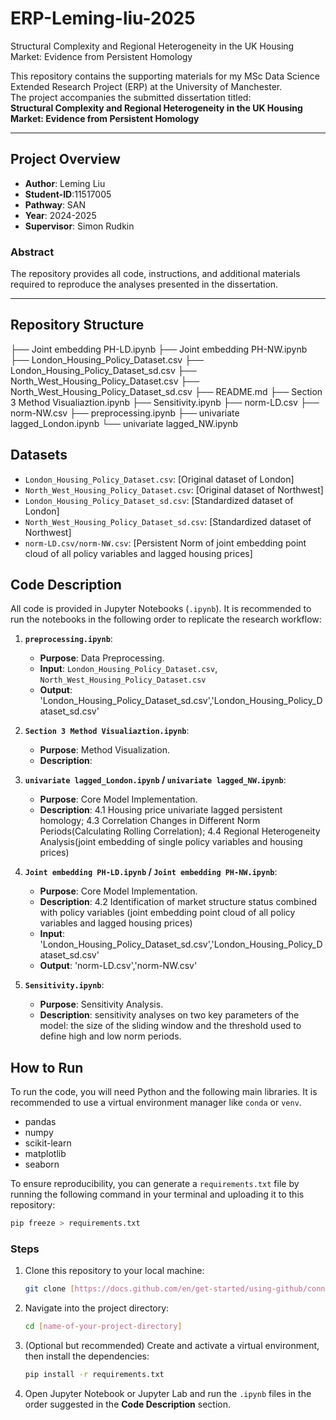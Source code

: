 # ERP-Leming-liu-2025
Structural Complexity and Regional Heterogeneity in the UK Housing Market: Evidence from Persistent Homology

This repository contains the supporting materials for my MSc Data Science Extended Research Project (ERP) at the University of Manchester.  
The project accompanies the submitted dissertation titled:  
**Structural Complexity and Regional Heterogeneity in the UK Housing Market: Evidence from Persistent Homology**

---

## Project Overview
- **Author**: Leming Liu
- **Student-ID**:11517005
- **Pathway**: SAN
- **Year**: 2024-2025
- **Supervisor**: Simon Rudkin

### Abstract 
 
The repository provides all code, instructions, and additional materials required to reproduce the analyses presented in the dissertation.

---

## Repository Structure
├── Joint embedding PH-LD.ipynb
├── Joint embedding PH-NW.ipynb
├── London_Housing_Policy_Dataset.csv
├── London_Housing_Policy_Dataset_sd.csv
├── North_West_Housing_Policy_Dataset.csv
├── North_West_Housing_Policy_Dataset_sd.csv
├── README.md
├── Section 3 Method Visualiaztion.ipynb
├── Sensitivity.ipynb
├── norm-LD.csv
├── norm-NW.csv
├── preprocessing.ipynb
├── univariate lagged_London.ipynb
└── univariate lagged_NW.ipynb

## Datasets
* `London_Housing_Policy_Dataset.csv`: [Original dataset of London]
* `North_West_Housing_Policy_Dataset.csv`: [Original dataset of Northwest]
* `London_Housing_Policy_Dataset_sd.csv`: [Standardized dataset of London]
* `North_West_Housing_Policy_Dataset_sd.csv`: [Standardized dataset of Northwest]
* `norm-LD.csv/norm-NW.csv`: [Persistent Norm of joint embedding point cloud of all policy variables and lagged housing prices]

## Code Description
All code is provided in Jupyter Notebooks (`.ipynb`). It is recommended to run the notebooks in the following order to replicate the research workflow:
1.  **`preprocessing.ipynb`**:
    * **Purpose**: Data Preprocessing.
    * **Input**: `London_Housing_Policy_Dataset.csv`, `North_West_Housing_Policy_Dataset.csv`
    * **Output**: 'London_Housing_Policy_Dataset_sd.csv','London_Housing_Policy_Dataset_sd.csv'
      
2.  **`Section 3 Method Visualiaztion.ipynb`**:
    * **Purpose**: Method Visualization.
    * **Description**: 

3.  **`univariate lagged_London.ipynb` / `univariate lagged_NW.ipynb`**:
    * **Purpose**: Core Model Implementation.
    * **Description**: 4.1 Housing price univariate lagged persistent homology; 4.3 Correlation Changes in Different Norm Periods(Calculating Rolling Correlation); 4.4 Regional Heterogeneity Analysis(joint embedding of single policy variables and housing prices)

4.  **`Joint embedding PH-LD.ipynb` / `Joint embedding PH-NW.ipynb`**:
    * **Purpose**: Core Model Implementation.
    * **Description**: 4.2 Identification of market structure status combined with policy variables
    (joint embedding point cloud of all policy variables and lagged housing prices)
    * **Input**: 'London_Housing_Policy_Dataset_sd.csv','London_Housing_Policy_Dataset_sd.csv'
    * **Output**: 'norm-LD.csv','norm-NW.csv'
    
5.  **`Sensitivity.ipynb`**:
    * **Purpose**: Sensitivity Analysis.
    * **Description**: sensitivity analyses on two key parameters of the model: the size of the sliding window and the threshold used to define high and low norm periods.

## How to Run
To run the code, you will need Python and the following main libraries. It is recommended to use a virtual environment manager like `conda` or `venv`.

* pandas
* numpy
* scikit-learn
* matplotlib
* seaborn

To ensure reproducibility, you can generate a `requirements.txt` file by running the following command in your terminal and uploading it to this repository:
```bash
pip freeze > requirements.txt
```

### Steps

1.  Clone this repository to your local machine:
    ```bash
    git clone [https://docs.github.com/en/get-started/using-github/connecting-to-github](https://docs.github.com/en/get-started/using-github/connecting-to-github)
    ```
2.  Navigate into the project directory:
    ```bash
    cd [name-of-your-project-directory]
    ```
3.  (Optional but recommended) Create and activate a virtual environment, then install the dependencies:
    ```bash
    pip install -r requirements.txt
    ```
4.  Open Jupyter Notebook or Jupyter Lab and run the `.ipynb` files in the order suggested in the **Code Description** section.
